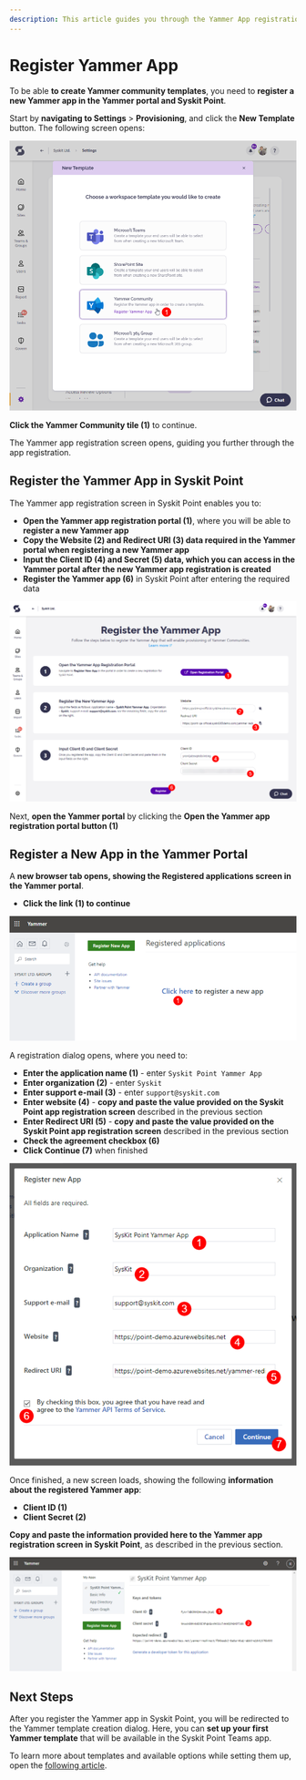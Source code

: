 ```yaml
---
description: This article guides you through the Yammer App registration required to create Yammer provisioning templates.
---
```


# Register Yammer App

To be able **to create Yammer community templates**, you need to **register a new Yammer app in the Yammer portal and Syskit Point**. 

Start by **navigating to Settings** > **Provisioning**, and click the **New Template** button.
The following screen opens:

![New Template Dialog](../../.gitbook/assets/register-yammer-app-new-template.png)

**Click the Yammer Community tile (1)** to continue.

The Yammer app registration screen opens, guiding you further through the app registration.

## Register the Yammer App in Syskit Point

The Yammer app registration screen in Syskit Point enables you to:
* **Open the Yammer app registration portal (1)**, where you will be able to **register a new Yammer app**
* **Copy the Website (2) and Redirect URI (3) data required in the Yammer portal when registering a new Yammer app**
* **Input the Client ID (4) and Secret (5) data, which you can access in the Yammer portal after the new Yammer app registration is created**
* **Register the Yammer app (6)** in Syskit Point after entering the required data 

![Register Yammer App Screen](../../.gitbook/assets/register-yammer-app-register-screen.png)

Next, **open the Yammer portal** by clicking the **Open the Yammer app registration portal button (1)**

## Register a New App in the Yammer Portal

A **new browser tab opens, showing the Registered applications screen in the Yammer portal**. 
* **Click the link (1) to continue**

![Yammer Portal - Register a New App](../../.gitbook/assets/register-yammer-app-yammer-register-new-app.png)

A registration dialog opens, where you need to:
* **Enter the application name (1)** - enter `Syskit Point Yammer App`
* **Enter organization (2)** - enter `Syskit`
* **Enter support e-mail (3)** - enter `support@syskit.com`
* **Enter website (4)** - **copy and paste the value provided on the Syskit Point app registration screen** described in the previous section
* **Enter Redirect URI (5)** - **copy and paste the value provided on the Syskit Point app registration screen** described in the previous section
* **Check the agreement checkbox (6)**
* **Click Continue (7)** when finished

![Register New App Dialog](../../.gitbook/assets/register-yammer-app-register-new-app-dialog.png)

Once finished, a new screen loads, showing the following **information about the registered Yammer app**:
* **Client ID (1)**
* **Client Secret (2)**

**Copy and paste the information provided here to the Yammer app registration screen in Syskit Point**, as described in the previous section.

![Yammer App - Client ID and Secret](../../.gitbook/assets/register-yammer-app-yammer-app-id-secret.png)

## Next Steps

After you register the Yammer app in Syskit Point, you will be redirected to the Yammer template creation dialog.
Here, you can **set up your first Yammer template** that will be available in the Syskit Point Teams app.

To learn more about templates and available options while setting them up, open the [following article](templates.md).





